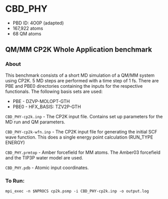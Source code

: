 # CBD_PHY

* PBD ID: 4O0P (adapted)
* 167,922 atoms
* 68 QM atoms

## QM/MM CP2K Whole Application benchmark

### About

This benchmark consists of a short MD simulation of a QM/MM system using CP2K. 
5 MD steps are performed with a time step of 1 fs. There are PBE and PBE0 
directories containing the inputs for the respective functionals. The following
basis sets are used:

* PBE - DZVP-MOLOPT-GTH
* PBE0 - HFX_BASIS: TZV2P-GTH


``CBD_PHY-cp2k.inp`` - The CP2K input file. Contains set up parameters for the MD run 
and QM parameters.

``CBD_PHY-cp2k-wfn.inp`` - The CP2K input file for generating the initial SCF
wave function. This does a single energy point calculation (RUN_TYPE ENERGY)

``CBD_PHY.prmtop`` - Amber forcefield for MM atoms. The Amber03 forcefield and
the TIP3P water model are used.

``CBD_PHY.pdb`` - Atomic input coordinates.




### To Run: 

    mpi_exec -n $NPROCS cp2k.psmp -i CBD_PHY-cp2k.inp -o output.log


